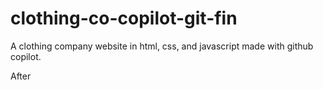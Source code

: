 # clothing-co-copilot-git-fin

A clothing company website in html, css, and javascript made with github copilot.

After
